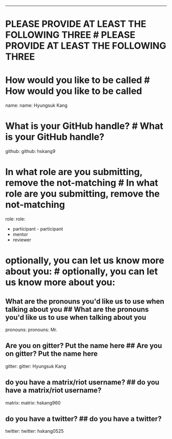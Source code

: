 
---	---
# PLEASE PROVIDE AT LEAST THE FOLLOWING THREE	# PLEASE PROVIDE AT LEAST THE FOLLOWING THREE
# How would you like to be called	# How would you like to be called
name:	name: Hyungsuk Kang
# What is your GitHub handle?	# What is your GitHub handle?
github:	github: hskang9
# In what role are you submitting, remove the not-matching	# In what role are you submitting, remove the not-matching
role:	role:
 - participant	 - participant
 - mentor	
 - reviewer	


# optionally, you can let us know more about you:	# optionally, you can let us know more about you:
## What are the pronouns you'd like us to use when talking about you	## What are the pronouns you'd like us to use when talking about you
pronouns:	pronouns: Mr.
## Are you on gitter? Put the name here	## Are you on gitter? Put the name here
gitter:	gitter: Hyungsuk Kang
## do you have a matrix/riot username?	## do you have a matrix/riot username?
matrix:	matrix: hskang960
## do you have a twitter?	## do you have a twitter?
twitter:	twitter: hskang0525
